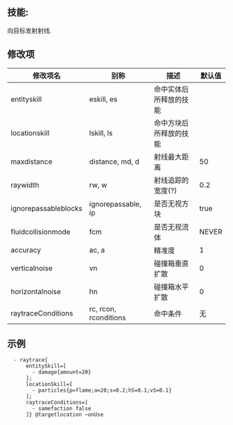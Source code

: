 技能: 
--------------------------

向目标发射射线.

修改项
----------

| 修改项名 | 别称    | 描述                                                                                                    | 默认值 |
|---------------------|------------------------|-------------------------------------------------------|------|
| entityskill         | eskill, es             | 命中实体后所释放的技能                   |      |
| locationskill       | lskill, ls             | 命中方块后所释放的技能                   |      |
| maxdistance         | distance, md, d        | 射线最大距离                                 | 50   |
| raywidth | rw, w     | 射线追踪的宽度(?) | 0.2                                                   |      |
| ignorepassableblocks| ignorepassable, ip     | 是否无视方块              | true |
| fluidcollisionmode  | fcm                    | 是否无视流体  | NEVER|
| accuracy            | ac, a                  | 精准度                              |1     |
| verticalnoise       | vn                     | 碰撞箱垂直扩散                            | 0    |
| horizontalnoise     | hn                     | 碰撞箱水平扩散                          | 0    |
| raytraceConditions  | rc, rcon, rconditions  | 命中条件 | 无 |

示例
--------
```
  - raytrace{
      entitySkill=[
        - damage{amount=20}
      ];
      locationSkill=[
        - particles{p=flame;a=20;s=0.2;hS=0.1;vS=0.1}
      ];
      raytraceConditions=[
        - samefaction false
      ]} @targetlocation ~onUse
```